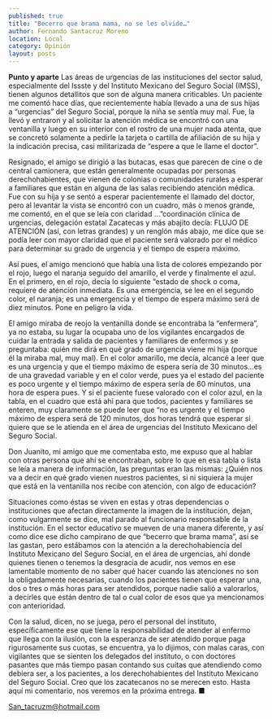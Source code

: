 ```yaml
---
published: true
title: "Becerro que brama mama, no se les olvide…"
author: Fernando Santacruz Moreno
location: Local
category: Opinión
layout: posts
---
```


**Punto y aparte**
Las áreas de urgencias de las instituciones del sector salud, especialmente del Issste y del Instituto Mexicano del Seguro Social (IMSS), tienen algunos detallitos que son de alguna manera criticables. Un paciente me comentó hace días, que recientemente había llevado a una de sus hijas a “urgencias” del Seguro Social, porque la niña se sentía muy mal. Fue, la llevó y entraron y al solicitar la atención médica se encontró con una ventanilla y luego en su interior con el rostro de una mujer nada atenta, que se concretó solamente a pedirle la tarjeta o cartilla de afiliación de su hija y la indicación precisa, casi militarizada de “espere a que le llame el doctor”.

Resignado, el amigo se dirigió a las butacas, esas que parecen de cine o de central camionera, que están generalmente ocupadas por personas derechohabientes, que vienen de colonias o comunidades rurales a esperar a familiares que están en alguna de las salas recibiendo atención médica. Fue con su hija y se sentó a esperar pacientemente el llamado del doctor, pero al levantar la vista se encontró con un cuadro, más o menos grande, me comentó, en el que se leía con claridad …”coordinación clínica de urgencias, delegación estatal Zacatecas y más abajito decía: FLUJO DE ATENCIÓN (así, con letras grandes) y un renglón más abajo, me dice que se podía leer con mayor claridad que el paciente será valorado por el médico para determinar su grado de urgencia y el tiempo de espera máximo.

Así pues, el amigo mencionó que había una lista de colores empezando por el rojo, luego el naranja seguido del amarillo, el verde y finalmente el azul. En el primero, en el rojo, decía lo siguiente “estado de shock o coma, requiere de atención inmediata. Es una emergencia, se lee en el segundo color, el naranja; es una emergencia y el tiempo de espera máximo será de diez minutos. Pone en peligro la vida.

El amigo miraba de reojo la ventanilla donde se encontraba la “enfermera”, ya no estaba, su lugar la ocupaba uno de los vigilantes encargados de cuidar la entrada y salida de pacientes y familiares de enfermos y se preguntaba: quién me dirá en qué grado de urgencia viene mi hija (porque él la miraba mal, muy mal). En el color amarillo, me decía, alcancé a leer que es una urgencia y que el tiempo máximo de espera sería de 30 minutos…es de una gravedad variable y en el color verde, pues ya el estado del paciente es poco urgente y el tiempo máximo de espera sería de 60 minutos, una hora de espera pues. Y si el paciente fuese valorado con el color azul, en la tabla, en el cuadro que está ahí para que todos, pacientes y familiares se enteren, muy claramente se puede leer que “no es urgente y el tiempo máximo de espera será de 120 minutos, dos horas tendrá que esperar si quiere que se le atienda en el área de urgencias del Instituto Mexicano del Seguro Social.

Don Juanito, mi amigo que me comentaba esto, me expuso que al hablar con otras persona que ahí se encontraban, sobre lo que en esa tabla o lista se leía a manera de información, las preguntas eran las mismas: ¿Quién nos va a decir en qué grado vienen nuestros pacientes, si ni siquiera la mujer que está en la ventanilla nos recibe con atención, con algo de educación?

Situaciones como éstas se viven en estas y  otras dependencias o instituciones que afectan directamente la imagen de la institución, dejan, como vulgarmente se dice, mal parado al funcionario responsable de la institución. En el sector educativo se mueven de una manera diferente, y así como dice ese dicho campirano de que “becerro que brama mama”, así se las gastan, pero  estábamos con la atención a la derechohabiencia del Instituto Mexicano del Seguro Social, en el área de urgencias, ahí donde quienes tienen o tenemos la desgracia de acudir, nos vemos en ese lamentable momento de no saber qué hacer cuando las atenciones no son la obligadamente necesarias, cuando los pacientes tienen que esperar una, dos o tres o más horas para ser atendidos, porque nadie salió a valorarlos, a decirles que están dentro de tal o cual color de esos que ya mencionamos con anterioridad.

Con la salud, dicen, no se juega, pero el personal del instituto, específicamente ese que tiene la responsabilidad de atender al enfermo que llega con la ilusión, con la esperanza de ser atendido porque paga rigurosamente sus cuotas, se encuentra, ya lo dijimos, con malas caras, con vigilantes que se sienten los delegados del instituto, o con doctores pasantes que más tiempo pasan contando sus cuitas que atendiendo como debiera ser, a los pacientes, a los derechohabientes del Instituto Mexicano del Seguro Social.
Creo que los zacatecanos no se merecen esto. Hasta aquí mi comentario, nos veremos en la próxima entrega. ■

San_tacruzm@hotmail.com
